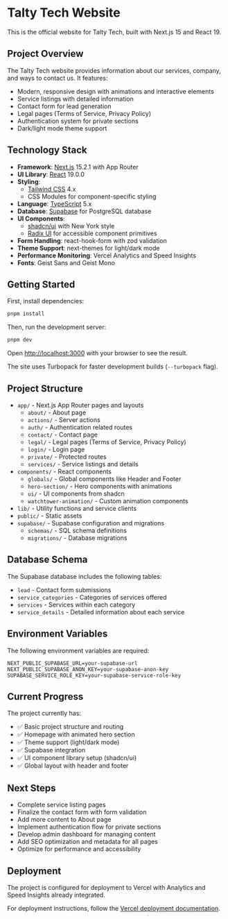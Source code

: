 # Talty Tech Website

This is the official website for Talty Tech, built with Next.js 15 and React 19.

## Project Overview

The Talty Tech website provides information about our services, company, and ways to contact us. It features:

- Modern, responsive design with animations and interactive elements
- Service listings with detailed information
- Contact form for lead generation
- Legal pages (Terms of Service, Privacy Policy)
- Authentication system for private sections
- Dark/light mode theme support

## Technology Stack

- **Framework**: [Next.js](https://nextjs.org) 15.2.1 with App Router
- **UI Library**: [React](https://react.dev) 19.0.0
- **Styling**: 
  - [Tailwind CSS](https://tailwindcss.com) 4.x
  - CSS Modules for component-specific styling
- **Language**: [TypeScript](https://www.typescriptlang.org/) 5.x
- **Database**: [Supabase](https://supabase.com) for PostgreSQL database
- **UI Components**:
  - [shadcn/ui](https://ui.shadcn.com/) with New York style
  - [Radix UI](https://www.radix-ui.com/) for accessible component primitives
- **Form Handling**: react-hook-form with zod validation
- **Theme Support**: next-themes for light/dark mode
- **Performance Monitoring**: Vercel Analytics and Speed Insights
- **Fonts**: Geist Sans and Geist Mono

## Getting Started

First, install dependencies:

```bash
pnpm install
```

Then, run the development server:

```bash
pnpm dev
```

Open [http://localhost:3000](http://localhost:3000) with your browser to see the result.

The site uses Turbopack for faster development builds (`--turbopack` flag).

## Project Structure

- `app/` - Next.js App Router pages and layouts
  - `about/` - About page
  - `actions/` - Server actions
  - `auth/` - Authentication related routes
  - `contact/` - Contact page
  - `legal/` - Legal pages (Terms of Service, Privacy Policy)
  - `login/` - Login page
  - `private/` - Protected routes
  - `services/` - Service listings and details
- `components/` - React components
  - `globals/` - Global components like Header and Footer
  - `hero-section/` - Hero components with animations
  - `ui/` - UI components from shadcn
  - `watchtower-animation/` - Custom animation components
- `lib/` - Utility functions and service clients
- `public/` - Static assets
- `supabase/` - Supabase configuration and migrations
  - `schemas/` - SQL schema definitions
  - `migrations/` - Database migrations

## Database Schema

The Supabase database includes the following tables:

- `lead` - Contact form submissions
- `service_categories` - Categories of services offered
- `services` - Services within each category
- `service_details` - Detailed information about each service

## Environment Variables

The following environment variables are required:

```shell
NEXT_PUBLIC_SUPABASE_URL=your-supabase-url
NEXT_PUBLIC_SUPABASE_ANON_KEY=your-supabase-anon-key
SUPABASE_SERVICE_ROLE_KEY=your-supabase-service-role-key
```

## Current Progress

The project currently has:

- ✅ Basic project structure and routing
- ✅ Homepage with animated hero section
- ✅ Theme support (light/dark mode)
- ✅ Supabase integration
- ✅ UI component library setup (shadcn/ui)
- ✅ Global layout with header and footer

## Next Steps

- Complete service listing pages
- Finalize the contact form with form validation
- Add more content to About page
- Implement authentication flow for private sections
- Develop admin dashboard for managing content
- Add SEO optimization and metadata for all pages
- Optimize for performance and accessibility

## Deployment

The project is configured for deployment to Vercel with Analytics and Speed Insights already integrated.

For deployment instructions, follow the [Vercel deployment documentation](https://vercel.com/docs/deployments/overview).
